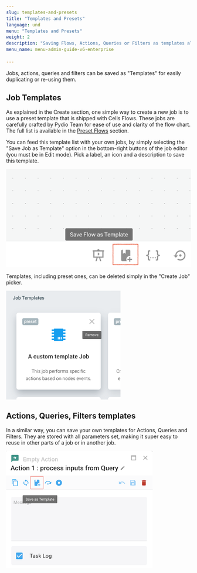 ```yaml
---
slug: templates-and-presets
title: "Templates and Presets"
language: und
menu: "Templates and Presets"
weight: 2
description: "Saving Flows, Actions, Queries or Filters as templates allows you to build your own library of custom reusable components."
menu_name: menu-admin-guide-v6-enterprise

---
```

Jobs, actions, queries and filters can be saved as "Templates" for easily duplicating or re-using them.

## Job Templates

As explained in the Create section, one simple way to create a new job is to use a preset template that is shipped with Cells Flows. These jobs are carefully crafted by Pydio Team for ease of use and clarity of the flow chart. The full list is available in the [Preset Flows](https://docs.pydio.com/en/docs/cells-flows/preset-flows) section.

You can feed this template list with your own jobs, by simply selecting the "Save Job as Template" option in the bottom-right buttons of the job editor (you must be in Edit mode). Pick a label, an icon and a description to save this template.

![](../../images/0_overview/job-editor-button-template.png)

Templates, including preset ones, can be deleted simply in the "Create Job" picker.

![](../../images/0_overview/managing-jobs-delete-template.png)

## Actions, Queries, Filters templates

In a similar way, you can save your own templates for Actions, Queries and Filters. They are stored with all parameters set, making it super easy to reuse in other parts of a job or in another job.

![](../../images/0_overview/managing-jobs-action-template.png)